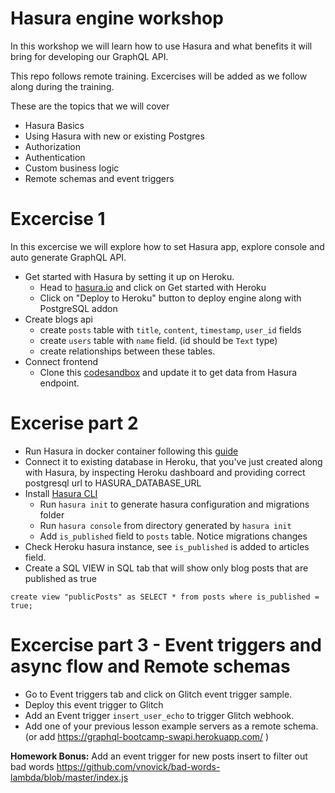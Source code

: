 # Hasura engine workshop

In this workshop we will learn how to use Hasura and what benefits it will bring for developing our GraphQL API.

This repo follows remote training. Excercises will be added as we follow along during the training. 

These are the topics that we will cover
- Hasura Basics
- Using Hasura with new or existing Postgres
- Authorization
- Authentication
- Custom business logic
- Remote schemas and event triggers

# Excercise 1

In this excercise we will explore how to set Hasura app, explore console and auto generate GraphQL API. 

- Get started with Hasura by setting it up on Heroku. 
  - Head to [hasura.io](https://hasura.io) and click on Get started with Heroku
  - Click on "Deploy to Heroku" button to deploy engine along with PostgreSQL addon
- Create blogs api
  - create `posts` table with `title`, `content`, `timestamp`, `user_id` fields
  - create `users` table with `name` field. (id should be `Text` type)
  - create relationships between these tables. 
- Connect frontend
  - Clone this [codesandbox](https://codesandbox.io/s/hasura-workshop-excercise3-5bo4g) and update it to get data from Hasura endpoint. 

# Excerise part 2

- Run Hasura in docker container following this [guide](https://hasura.io/docs/1.0/graphql/manual/deployment/docker/index.html)
- Connect it to existing database in Heroku, that you've just created along with Hasura, 
by inspecting Heroku dashboard and providing correct postgresql url to HASURA_DATABASE_URL
- Install [Hasura CLI](https://hasura.io/docs/1.0/graphql/manual/hasura-cli/hasura.html#hasura)
  - Run `hasura init` to generate hasura configuration and migrations folder
  - Run `hasura console` from directory generated by `hasura init`
  - Add `is_published` field to `posts` table. Notice migrations changes
- Check Heroku hasura instance, see `is_published` is added to articles field. 
- Create a SQL VIEW in SQL tab that will show only blog posts that are published as true
```
create view "publicPosts" as SELECT * from posts where is_published = true;
```

# Excercise part 3 - Event triggers and async flow and Remote schemas

- Go to Event triggers tab and click on Glitch event trigger sample. 
- Deploy this event trigger to Glitch
- Add an Event trigger `insert_user_echo` to trigger Glitch webhook.
- Add one of your previous lesson example servers as a remote schema. (or add https://graphql-bootcamp-swapi.herokuapp.com/
)

**Homework Bonus:** Add an event trigger for new posts insert to filter out bad words https://github.com/vnovick/bad-words-lambda/blob/master/index.js
